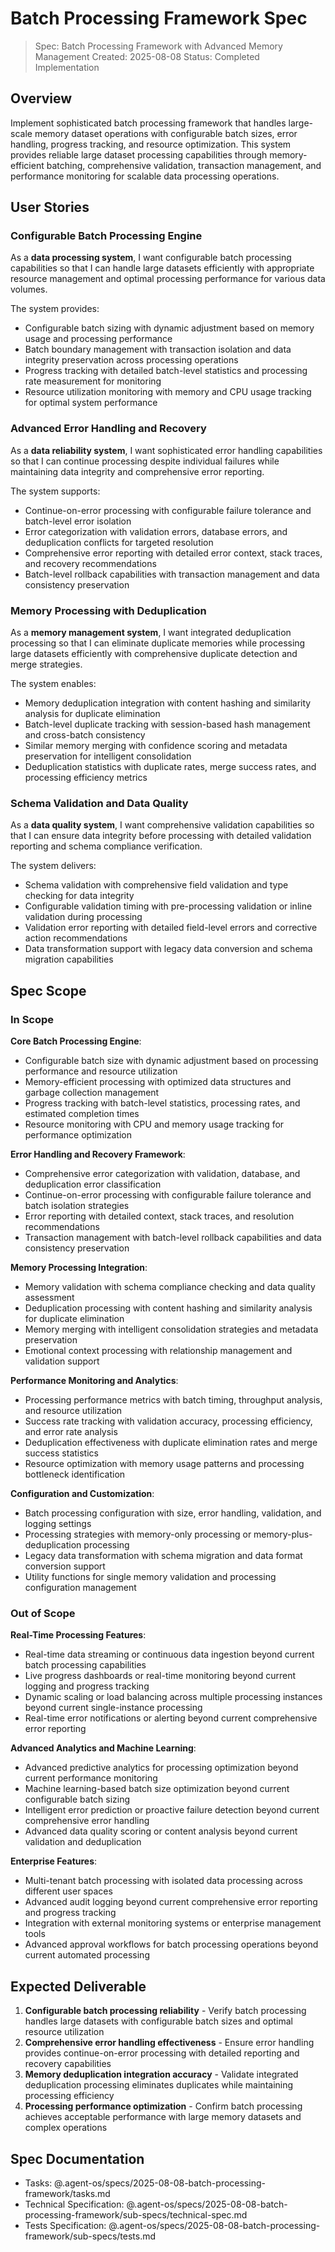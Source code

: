 # Batch Processing Framework Spec

> Spec: Batch Processing Framework with Advanced Memory Management
> Created: 2025-08-08
> Status: Completed Implementation

## Overview

Implement sophisticated batch processing framework that handles large-scale memory dataset operations with configurable batch sizes, error handling, progress tracking, and resource optimization. This system provides reliable large dataset processing capabilities through memory-efficient batching, comprehensive validation, transaction management, and performance monitoring for scalable data processing operations.

## User Stories

### Configurable Batch Processing Engine

As a **data processing system**, I want configurable batch processing capabilities so that I can handle large datasets efficiently with appropriate resource management and optimal processing performance for various data volumes.

The system provides:

- Configurable batch sizing with dynamic adjustment based on memory usage and processing performance
- Batch boundary management with transaction isolation and data integrity preservation across processing operations
- Progress tracking with detailed batch-level statistics and processing rate measurement for monitoring
- Resource utilization monitoring with memory and CPU usage tracking for optimal system performance

### Advanced Error Handling and Recovery

As a **data reliability system**, I want sophisticated error handling capabilities so that I can continue processing despite individual failures while maintaining data integrity and comprehensive error reporting.

The system supports:

- Continue-on-error processing with configurable failure tolerance and batch-level error isolation
- Error categorization with validation errors, database errors, and deduplication conflicts for targeted resolution
- Comprehensive error reporting with detailed error context, stack traces, and recovery recommendations
- Batch-level rollback capabilities with transaction management and data consistency preservation

### Memory Processing with Deduplication

As a **memory management system**, I want integrated deduplication processing so that I can eliminate duplicate memories while processing large datasets efficiently with comprehensive duplicate detection and merge strategies.

The system enables:

- Memory deduplication integration with content hashing and similarity analysis for duplicate elimination
- Batch-level duplicate tracking with session-based hash management and cross-batch consistency
- Similar memory merging with confidence scoring and metadata preservation for intelligent consolidation
- Deduplication statistics with duplicate rates, merge success rates, and processing efficiency metrics

### Schema Validation and Data Quality

As a **data quality system**, I want comprehensive validation capabilities so that I can ensure data integrity before processing with detailed validation reporting and schema compliance verification.

The system delivers:

- Schema validation with comprehensive field validation and type checking for data integrity
- Configurable validation timing with pre-processing validation or inline validation during processing
- Validation error reporting with detailed field-level errors and corrective action recommendations
- Data transformation support with legacy data conversion and schema migration capabilities

## Spec Scope

### In Scope

**Core Batch Processing Engine**:

- Configurable batch size with dynamic adjustment based on processing performance and resource utilization
- Memory-efficient processing with optimized data structures and garbage collection management
- Progress tracking with batch-level statistics, processing rates, and estimated completion times
- Resource monitoring with CPU and memory usage tracking for performance optimization

**Error Handling and Recovery Framework**:

- Comprehensive error categorization with validation, database, and deduplication error classification
- Continue-on-error processing with configurable failure tolerance and batch isolation strategies
- Error reporting with detailed context, stack traces, and resolution recommendations
- Transaction management with batch-level rollback capabilities and data consistency preservation

**Memory Processing Integration**:

- Memory validation with schema compliance checking and data quality assessment
- Deduplication processing with content hashing and similarity analysis for duplicate elimination
- Memory merging with intelligent consolidation strategies and metadata preservation
- Emotional context processing with relationship management and validation support

**Performance Monitoring and Analytics**:

- Processing performance metrics with batch timing, throughput analysis, and resource utilization
- Success rate tracking with validation accuracy, processing efficiency, and error rate analysis
- Deduplication effectiveness with duplicate elimination rates and merge success statistics
- Resource optimization with memory usage patterns and processing bottleneck identification

**Configuration and Customization**:

- Batch processing configuration with size, error handling, validation, and logging settings
- Processing strategies with memory-only processing or memory-plus-deduplication processing
- Legacy data transformation with schema migration and data format conversion support
- Utility functions for single memory validation and processing configuration management

### Out of Scope

**Real-Time Processing Features**:

- Real-time data streaming or continuous data ingestion beyond current batch processing capabilities
- Live progress dashboards or real-time monitoring beyond current logging and progress tracking
- Dynamic scaling or load balancing across multiple processing instances beyond current single-instance processing
- Real-time error notifications or alerting beyond current comprehensive error reporting

**Advanced Analytics and Machine Learning**:

- Advanced predictive analytics for processing optimization beyond current performance monitoring
- Machine learning-based batch size optimization beyond current configurable batch sizing
- Intelligent error prediction or proactive failure detection beyond current comprehensive error handling
- Advanced data quality scoring or content analysis beyond current validation and deduplication

**Enterprise Features**:

- Multi-tenant batch processing with isolated data processing across different user spaces
- Advanced audit logging beyond current comprehensive error reporting and progress tracking
- Integration with external monitoring systems or enterprise management tools
- Advanced approval workflows for batch processing operations beyond current automated processing

## Expected Deliverable

1. **Configurable batch processing reliability** - Verify batch processing handles large datasets with configurable batch sizes and optimal resource utilization
2. **Comprehensive error handling effectiveness** - Ensure error handling provides continue-on-error processing with detailed reporting and recovery capabilities
3. **Memory deduplication integration accuracy** - Validate integrated deduplication processing eliminates duplicates while maintaining processing efficiency
4. **Processing performance optimization** - Confirm batch processing achieves acceptable performance with large memory datasets and complex operations

## Spec Documentation

- Tasks: @.agent-os/specs/2025-08-08-batch-processing-framework/tasks.md
- Technical Specification: @.agent-os/specs/2025-08-08-batch-processing-framework/sub-specs/technical-spec.md
- Tests Specification: @.agent-os/specs/2025-08-08-batch-processing-framework/sub-specs/tests.md
